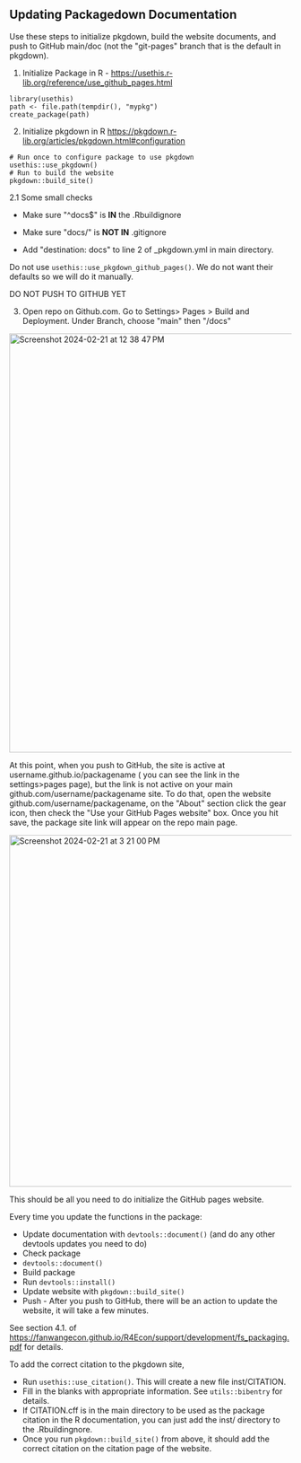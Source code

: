 ## Updating Packagedown Documentation 

Use these steps to initialize pkgdown, build the website documents, and push to GitHub main/doc (not the "git-pages" branch that is the default in pkgdown). 

1. Initialize Package in R - https://usethis.r-lib.org/reference/use_github_pages.html 

```
library(usethis)
path <- file.path(tempdir(), "mypkg")
create_package(path)
```

2. Initialize pkgdown in R https://pkgdown.r-lib.org/articles/pkgdown.html#configuration

```
# Run once to configure package to use pkgdown
usethis::use_pkgdown()
# Run to build the website
pkgdown::build_site()
```



2.1 Some small checks 

- Make sure "^docs$" is **IN** the .Rbuildignore

- Make sure "docs/" is **NOT IN** .gitignore

- Add "destination: docs" to line 2 of _pkgdown.yml in main directory. 




Do not use `usethis::use_pkgdown_github_pages()`. We do not want their defaults so we will do it manually. 


DO NOT PUSH TO GITHUB YET

3. Open repo on Github.com. Go to Settings> Pages > Build and Deployment. Under Branch, choose "main" then "/docs"

<img width="747" alt="Screenshot 2024-02-21 at 12 38 47 PM" src="https://github.com/Nonprofit-Open-Data-Collective/governance/assets/55454718/0a1d523e-fc52-40e4-818f-d654f7abc236">

<br>

At this point, when you push to GitHub, the site is active at username.github.io/packagename ( you can see the link in the settings>pages page), but the link is not active on your main github.com/username/packagename site. To do that, open the website github.com/username/packagename, on the "About" section click the gear icon, then check the "Use your GitHub Pages website" box. Once you hit save, the package site link will appear on the repo main page. 

<img width="627" alt="Screenshot 2024-02-21 at 3 21 00 PM" src="https://github.com/Nonprofit-Open-Data-Collective/governance/assets/55454718/478bf7c3-07c1-450f-a93e-3d7daa957407">

<br>

This should be all you need to do initialize the GitHub pages website. 

Every time you update the functions in the  package:

- Update documentation with `devtools::document()` (and do any other devtools updates you need to do)
- Check package 
- `devtools::document()`
- Build package 
- Run `devtools::install()`
- Update website with `pkgdown::build_site()`
- Push - After you push to GitHub, there will be an action to update the website, it will take a few minutes. 

See section 4.1. of <https://fanwangecon.github.io/R4Econ/support/development/fs_packaging.pdf> for details.

To add the correct citation to the pkgdown site, 
- Run `usethis::use_citation()`. This will create a new file inst/CITATION.
- Fill in the blanks with appropriate information. See `utils::bibentry` for details.
- If CITATION.cff is in the main directory to be used as the package citation in the R documentation, you can just add the inst/ directory to the .Rbuildingnore.
- Once you run `pkgdown::build_site()` from above, it should add the correct citation on the citation page of the website. 
